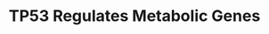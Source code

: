 ---
annotations:
- type: Pathway Ontology
  value: regulatory pathway
- type: Pathway Ontology
  value: classic metabolic pathway
authors:
- ReactomeTeam
- Fehrhart
- Egonw
description: While the p53 tumor suppressor protein (TP53) is known to inhibit cell
  growth by inducing apoptosis, senescence and cell cycle arrest, recent studies have
  found that p53 is also able to influence cell metabolism to prevent tumor development.
  TP53 regulates transcription of many genes involved in the metabolism of carbohydrates,
  nucleotides and amino acids, protein synthesis and aerobic respiration.<p>TP53 stimulates
  transcription of TIGAR, a D-fructose 2,6-bisphosphatase. TIGAR activity decreases
  glycolytic rate and lowers ROS (reactive oxygen species) levels in cells (Bensaad
  et al. 2006). TP53 may also negatively regulate the rate of glycolysis by inhibiting
  the expression of glucose transporters GLUT1, GLUT3 and GLUT4 (Kondoh et al. 2005,
  Schwartzenberg-Bar-Yoseph et al. 2004, Kawauchi et al. 2008).<p>TP53 negatively
  regulates several key points in PI3K/AKT signaling and downstream mTOR signaling,
  decreasing the rate of protein synthesis and, hence, cellular growth. TP53 directly
  stimulates transcription of the tumor suppressor PTEN, which acts to inhibit PI3K-mediated
  activation of AKT (Stambolic et al. 2001). TP53 stimulates transcription of sestrin
  genes, SESN1, SESN2, and SESN3 (Velasco-Miguel et al. 1999, Budanov et al. 2002,
  Brynczka et al. 2007). One of sestrin functions may be to reduce and reactivate
  overoxidized peroxiredoxin PRDX1, thereby reducing ROS levels (Budanov et al. 2004,
  Papadia et al. 2008, Essler et al. 2009). Another function of sestrins is to bind
  the activated AMPK complex and protect it from AKT-mediated inactivation. By enhancing
  AMPK activity, sestrins negatively regulate mTOR signaling (Budanov and Karin 2008,
  Cam et al. 2014). The expression of DDIT4 (REDD1), another negative regulator of
  mTOR signaling, is directly stimulated by TP63 and TP53. DDIT4 prevents AKT-mediated
  inactivation of TSC1:TSC2 complex, thus inhibiting mTOR cascade (Cam et al. 2014,
  Ellisen et al. 2002, DeYoung et al. 2008). TP53 may also be involved, directly or
  indirectly, in regulation of expression of other participants of PI3K/AKT/mTOR signaling,
  such as PIK3CA (Singh et al. 2002), TSC2 and AMPKB (Feng et al. 2007). <p>TP53 regulates
  mitochondrial metabolism through several routes. TP53 stimulates transcription of
  SCO2 gene, which encodes a mitochondrial cytochrome c oxidase assembly protein (Matoba
  et al. 2006). TP53 stimulates transcription of RRM2B gene, which encodes a subunit
  of the ribonucleotide reductase complex, responsible for the conversion of ribonucleotides
  to deoxyribonucleotides and essential for the maintenance of mitochondrial DNA content
  in the cell (Tanaka et al. 2000, Bourdon et al. 2007, Kulawiec et al. 2009). TP53
  also transactivates mitochondrial transcription factor A (TFAM), a nuclear-encoded
  gene important for mitochondrial DNA (mtDNA) transcription and maintenance (Park
  et al. 2009). Finally, TP53 stimulates transcription of the mitochondrial glutaminase
  GLS2, leading to increased mitochondrial respiration rate and reduced ROS levels
  (Hu et al. 2010). <p>The great majority of tumor cells generate energy through aerobic
  glycolysis, rather than the much more efficient aerobic mitochondrial respiration,
  and this metabolic change is known as the Warburg effect (Warburg 1956). Since the
  majority of tumor cells have impaired TP53 function, and TP53 regulates a number
  of genes involved in glycolysis and mitochondrial respiration, it is likely that
  TP53 inactivation plays an important role in the metabolic derangement of cancer
  cells such as the Warburg effect and the concomitant increased tumorigenicity (reviewed
  by Feng and Levine 2010). On the other hand, some mutations of TP53 in Li-Fraumeni
  syndrome may result in the retention of its wild-type metabolic activities while
  losing cell cycle and apoptosis functions (Wang et al. 2013). Consistent with such
  human data, some mutations of p53, unlike p53 null state, retain the ability to
  regulate energy metabolism while being inactive in regulating its classic gene targets
  involved in cell cycle, apoptosis and senescence. Retention of metabolic and antioxidant
  functions of p53 protects p53 mutant mice from early onset tumorigenesis (Li et
  al. 2012).   View original pathway at [http://www.reactome.org/PathwayBrowser/#DIAGRAM=5628897
  Reactome].
last-edited: 2021-01-25
organisms:
- Homo sapiens
redirect_from:
- /index.php/Pathway:WP3349
- /instance/WP3349
schema-jsonld:
- '@context': https://schema.org/
  '@id': https://wikipathways.github.io/pathways/WP3349.html
  '@type': Dataset
  creator:
    '@type': Organization
    name: WikiPathways
  description: While the p53 tumor suppressor protein (TP53) is known to inhibit cell
    growth by inducing apoptosis, senescence and cell cycle arrest, recent studies
    have found that p53 is also able to influence cell metabolism to prevent tumor
    development. TP53 regulates transcription of many genes involved in the metabolism
    of carbohydrates, nucleotides and amino acids, protein synthesis and aerobic respiration.<p>TP53
    stimulates transcription of TIGAR, a D-fructose 2,6-bisphosphatase. TIGAR activity
    decreases glycolytic rate and lowers ROS (reactive oxygen species) levels in cells
    (Bensaad et al. 2006). TP53 may also negatively regulate the rate of glycolysis
    by inhibiting the expression of glucose transporters GLUT1, GLUT3 and GLUT4 (Kondoh
    et al. 2005, Schwartzenberg-Bar-Yoseph et al. 2004, Kawauchi et al. 2008).<p>TP53
    negatively regulates several key points in PI3K/AKT signaling and downstream mTOR
    signaling, decreasing the rate of protein synthesis and, hence, cellular growth.
    TP53 directly stimulates transcription of the tumor suppressor PTEN, which acts
    to inhibit PI3K-mediated activation of AKT (Stambolic et al. 2001). TP53 stimulates
    transcription of sestrin genes, SESN1, SESN2, and SESN3 (Velasco-Miguel et al.
    1999, Budanov et al. 2002, Brynczka et al. 2007). One of sestrin functions may
    be to reduce and reactivate overoxidized peroxiredoxin PRDX1, thereby reducing
    ROS levels (Budanov et al. 2004, Papadia et al. 2008, Essler et al. 2009). Another
    function of sestrins is to bind the activated AMPK complex and protect it from
    AKT-mediated inactivation. By enhancing AMPK activity, sestrins negatively regulate
    mTOR signaling (Budanov and Karin 2008, Cam et al. 2014). The expression of DDIT4
    (REDD1), another negative regulator of mTOR signaling, is directly stimulated
    by TP63 and TP53. DDIT4 prevents AKT-mediated inactivation of TSC1:TSC2 complex,
    thus inhibiting mTOR cascade (Cam et al. 2014, Ellisen et al. 2002, DeYoung et
    al. 2008). TP53 may also be involved, directly or indirectly, in regulation of
    expression of other participants of PI3K/AKT/mTOR signaling, such as PIK3CA (Singh
    et al. 2002), TSC2 and AMPKB (Feng et al. 2007). <p>TP53 regulates mitochondrial
    metabolism through several routes. TP53 stimulates transcription of SCO2 gene,
    which encodes a mitochondrial cytochrome c oxidase assembly protein (Matoba et
    al. 2006). TP53 stimulates transcription of RRM2B gene, which encodes a subunit
    of the ribonucleotide reductase complex, responsible for the conversion of ribonucleotides
    to deoxyribonucleotides and essential for the maintenance of mitochondrial DNA
    content in the cell (Tanaka et al. 2000, Bourdon et al. 2007, Kulawiec et al.
    2009). TP53 also transactivates mitochondrial transcription factor A (TFAM), a
    nuclear-encoded gene important for mitochondrial DNA (mtDNA) transcription and
    maintenance (Park et al. 2009). Finally, TP53 stimulates transcription of the
    mitochondrial glutaminase GLS2, leading to increased mitochondrial respiration
    rate and reduced ROS levels (Hu et al. 2010). <p>The great majority of tumor cells
    generate energy through aerobic glycolysis, rather than the much more efficient
    aerobic mitochondrial respiration, and this metabolic change is known as the Warburg
    effect (Warburg 1956). Since the majority of tumor cells have impaired TP53 function,
    and TP53 regulates a number of genes involved in glycolysis and mitochondrial
    respiration, it is likely that TP53 inactivation plays an important role in the
    metabolic derangement of cancer cells such as the Warburg effect and the concomitant
    increased tumorigenicity (reviewed by Feng and Levine 2010). On the other hand,
    some mutations of TP53 in Li-Fraumeni syndrome may result in the retention of
    its wild-type metabolic activities while losing cell cycle and apoptosis functions
    (Wang et al. 2013). Consistent with such human data, some mutations of p53, unlike
    p53 null state, retain the ability to regulate energy metabolism while being inactive
    in regulating its classic gene targets involved in cell cycle, apoptosis and senescence.
    Retention of metabolic and antioxidant functions of p53 protects p53 mutant mice
    from early onset tumorigenesis (Li et al. 2012).   View original pathway at [http://www.reactome.org/PathwayBrowser/#DIAGRAM=5628897
    Reactome].
  keywords:
  - HOOS-C52-PRDX1 dimer
  - 'MOV10 '
  - 2xHC-TXN
  - derivatives
  - D-Glucono-1,5-lactone 6-phosphate
  - TNXRD1:FAD dimer
  - 'TSC2 '
  - GSR-2:FAD dimer
  - complex
  - proteins
  - by LKB1-AMPK
  - TP63 Tetramer/ TP53
  - heterotrimer:AMP
  - L-Gln
  - 'SCO2 '
  - Cytochrome c oxidase
  - 'YWHAB '
  - 'MT-CO2 '
  - regulation of mTOR
  - 'MT-CO1 '
  - 'GLS2 Gene '
  - 'SFN '
  - GSSG
  - Fru(6)P
  - 'SESN3 Gene '
  - PTEN mRNA
  - 'HOOS-C52-PRDX1 '
  - SESN1,2,3
  - Species
  - 'G6PD '
  - signaling
  - 'LAMTOR3 '
  - Genes
  - PTEN mRNA:miR-26A
  - 'p-T183-PRKAA1 '
  - 'p-S1387-TSC2 '
  - 'p-T308,S473-AKT1 '
  - 'CuA '
  - nucleotides
  - 'TNRC6C '
  - TP63/T53:DDIT4 Gene
  - 'COX7B '
  - PRDX1 dimer
  - 'COX11 '
  - 'EIF2C3 '
  - 'LAMTOR1 '
  - 'LRPPRC '
  - H2O2
  - 'AGO2 '
  - SESN1,2,3:HOOS-C52-PRDX1 dimer
  - 'SESN1-1,SESN1-3 '
  - Pi
  - acids and
  - 'CYCS '
  - 'miR-26A2 '
  - TP53 Tetramer:SCO2
  - 'COX7A2L '
  - 'GPI '
  - 'COX7C '
  - 'YWHAG '
  - transport, ATP
  - 'PRKAB1 '
  - COX19
  - 'miR-26A1 '
  - Metabolism of
  - 'COX18 '
  - 'RRAGB '
  - production by
  - 'RRAGA '
  - DDIT4
  - 'NDUFA4 '
  - 'p-S939,T1462-TSC2 '
  - TIGAR
  - 'YWHAZ '
  - Active mTORC1
  - 'COX20 '
  - 'TACO1 '
  - 'p-T305,S472-AKT3 '
  - O2
  - 'FAD '
  - NADPH
  - 'AMP '
  - PTEN gene
  - SESN1,2,3:p-AMPK
  - PTEN
  - 'p-T172-PRKAA2 '
  - 'RRAGC '
  - 'COX4I1 '
  - ATP
  - 'SLC38A9 '
  - TSC2
  - 'SESN2 '
  - DDIT4 Gene
  - 'ferriheme '
  - L-Glu
  - carbohydrates
  - 'COX6C(3-75) '
  - chemiosmotic
  - GPI dimer
  - GLS2 dimer
  - 'SESN1 Gene '
  - 'COX14 '
  - 'COX5A '
  - 'LAMTOR2 '
  - RRM2B Gene
  - 'L-selenocysteine-residue-GPX2 '
  - 'GLS2 '
  - 'GTP '
  - Gene
  - NH4+
  - 'TNRC6A '
  - synthesis by
  - 'SCO1 '
  - 'RPTOR '
  - Reactive Oxygen
  - 'TP63 '
  - 'EIF2C4 '
  - 'PTEN gene '
  - tetramer
  - Metabolism of amino
  - 'SESN2 Gene '
  - D-Fructose
  - Energy dependent
  - COX ancilliary
  - 'SESN3 '
  - 'RHEB '
  - GPX2 tetramer
  - p-T,p-S-AKT
  - 'PRKAB2 '
  - 'DDIT4 '
  - (reduced)
  - 'RRAGD '
  - 'PTEN mRNA '
  - Respiratory electron
  - 'SURF1 '
  - p-S939,T1462-TSC2
  - TIGAR Gene
  - mTORC1:Ragulator:Rag:GNP:RHEB:GDP
  - 'MT-CO3 '
  - proteins.
  - Tetramer
  - 'PRDX5 '
  - SESN1,2,3 Genes
  - 'PRKAG2 '
  - 'TP53 '
  - 'RRM2B Gene '
  - 'PRDX1 '
  - 'COX8A '
  - 'DDIT4 Gene '
  - 'PRDX2 '
  - GLS dimers
  - TSC1:TSC2
  - 'TNRC6B '
  - PRDX1,2,5
  - Cytochrome c
  - 'GLS '
  - 'PRKAG3 '
  - 'YWHAE '
  - TP53 Tetramer:PTEN
  - TP53 Tetramer:GLS2
  - 'MTOR '
  - 'SCO2 Gene '
  - SCO2 Gene
  - PIP3 activates AKT
  - 'LAMTOR5 '
  - 'ferroheme '
  - 'GDP '
  - 'YWHAQ '
  - uncoupling
  - G6P
  - TP53
  - 'TXNRD1 '
  - 'COX5B '
  - 'LAMTOR4 '
  - H2O
  - TSC1:p-S1387-TSC2
  - 'COX6A1 '
  - G6PD dimer and
  - 2,6-bisphosphate
  - DDIT4:14-3-3 dimer
  - 'YWHAH '
  - 14-3-3 dimer
  - GSH
  - TP53 Tetramer:RRM2B
  - ADP
  - COX11,14,16,18,20
  - 'p-T309,S474-AKT2 '
  - 'TSC1 '
  - RRM2B
  - TP53 Tetramer:TIGAR
  - GLS2 Gene
  - miR-26A RISC
  - TXN
  - Detoxification of
  - 'MLST8 '
  - p-AMPK
  - TP53 Tetramer
  - 'NADP+ '
  - SCO2
  - p-S939,T1462-TSC2:14-3-3 dimer
  - 'EIF2C1 '
  - H+
  - TSC1
  - Tetramer:SESN1,2,3
  - 'COX6B1 '
  - RISC
  - 'COX16 '
  - 'PRKAG1 '
  - (oxidised)
  - coupling, and heat
  - 'GSR-2 '
  - NADP+
  - 'TIGAR Gene '
  license: CC0
  name: TP53 Regulates Metabolic Genes
seo: CreativeWork
title: TP53 Regulates Metabolic Genes
wpid: WP3349
---